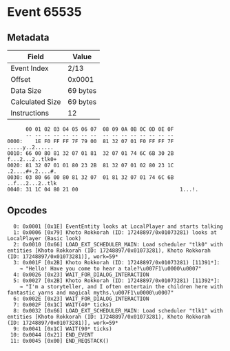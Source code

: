 # Event 65535

## Metadata

| Field           | Value    |
|-----------------|----------|
| Event Index     | 2/13     |
| Offset          | 0x0001   |
| Data Size       | 69 bytes |
| Calculated Size | 69 bytes |
| Instructions    | 12       |

```
      00 01 02 03 04 05 06 07  08 09 0A 0B 0C 0D 0E 0F
      -- -- -- -- -- -- -- --  -- -- -- -- -- -- -- --
0000:    1E F0 FF FF 7F 79 00  81 32 07 01 F0 FF FF 7F   .....y..2......
0010: 66 00 80 81 32 07 01 81  32 07 01 74 6C 6B 30 2B  f...2...2..tlk0+
0020: 81 32 07 01 01 80 23 2B  81 32 07 01 02 80 23 1C  .2....#+.2....#.
0030: 03 80 66 00 80 81 32 07  01 81 32 07 01 74 6C 6B  ..f...2...2..tlk
0040: 31 1C 04 80 21 00                                 1...!.          
```

## Opcodes

```
  0: 0x0001 [0x1E] EventEntity looks at LocalPlayer and starts talking
  1: 0x0006 [0x79] Khoto Rokkorah (ID: 17248897/0x01073281) looks at LocalPlayer (Basic look)
  2: 0x0010 [0x66] LOAD_EXT_SCHEDULER_MAIN: Load scheduler "tlk0" with entities [Khoto Rokkorah (ID: 17248897/0x01073281), Khoto Rokkorah (ID: 17248897/0x01073281)], work=59*
  3: 0x001F [0x2B] Khoto Rokkorah (ID: 17248897/0x01073281) [11391*]:
    → "Hello! Have you come to hear a tale?\u007F1\u0000\u0007"
  4: 0x0026 [0x23] WAIT_FOR_DIALOG_INTERACTION
  5: 0x0027 [0x2B] Khoto Rokkorah (ID: 17248897/0x01073281) [11392*]:
    → "I'm a storyteller, and I often entertain the children here with fantastic yarns and magical myths.\u007F1\u0000\u0007"
  6: 0x002E [0x23] WAIT_FOR_DIALOG_INTERACTION
  7: 0x002F [0x1C] WAIT(40* ticks)
  8: 0x0032 [0x66] LOAD_EXT_SCHEDULER_MAIN: Load scheduler "tlk1" with entities [Khoto Rokkorah (ID: 17248897/0x01073281), Khoto Rokkorah (ID: 17248897/0x01073281)], work=59*
  9: 0x0041 [0x1C] WAIT(90* ticks)
 10: 0x0044 [0x21] END_EVENT
 11: 0x0045 [0x00] END_REQSTACK()
```
